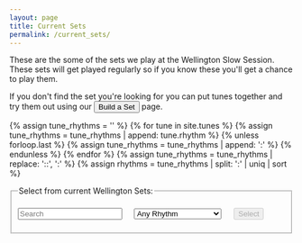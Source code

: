 ```yaml
---
layout: page
title: Current Sets
permalink: /current_sets/
---
```


These are the some of the sets we play at the Wellington Slow Session. These sets will get played regularly so if you know these you'll get a chance to play them.

If you don't find the set you're looking for you can put tunes together and try them out using our <button class="filterButton" onclick="window.location.href = '/build_a_set/';">Build a Set</button>
page.

<div id="audioPlayer"></div>


{% assign tune_rhythms = '' %}
{% for tune in site.tunes %}
{% assign tune_rhythms = tune_rhythms | append: tune.rhythm %}
{% unless forloop.last %}
{% assign tune_rhythms = tune_rhythms | append: ':' %}
{% endunless %}
{% endfor %}
{% assign tune_rhythms = tune_rhythms | replace: '::', ':' %}
{% assign rhythms = tune_rhythms | split: ':' | uniq | sort %}

<fieldset>
    <legend>Select from current Wellington Sets:</legend>    
    <form id="wellington" method="get">
        <br />
        <span title="Filter the Sets Archive for sets by title or by type such as 'reel', 'jig', 'polka'.">        
        <input type="text" id="title-box" name="title" placeholder='Search' value='' onkeydown="enable_button()">
        &emsp;
        <select id="rhythm-box" name="rhythm"  onChange="enable_button()">
            <option value="">Any Rhythm</option>
            {% for rhythm in rhythms %}
            {% if rhythm != '' %}
            <option value="{{ rhythm }}">{{ rhythm | capitalize }}</option>
            {% endif %}
            {% endfor %}
        </select>
        </span>    
        &emsp;
        <span title="Run the filter with the default settings to see the whole list">
        <input class="filterButton filterDisabled" id="submit_button" type="submit" name="submit" value="Select" disabled>
        </span>      
    </form>
    <p></p>
    <div id="sets-count"></div>
</fieldset>

<br />
<div id="sets-table"></div>
<div id="abc-textareas"></div>

<script>
    window.store = {
      {% assign setID = 100 %}
      {% for set in site.sets %}
          "{{ setID }}": {
              "title": "{{ set.title | xml_escape }}",
              "setID": "{{ setID }}",
              "rhythm": "{{ set.rhythm | xml_escape }}",
              "location": "{{ set.location | xml_escape }}",
              "url": "{{ set.url | absolute_url }}",
              "instrument": "{{ site.defaultABCplayer }}",
              "setTunes": "{{ set.tunes | xml_escape }}",
              "setTitles": "{% for setTune in set.tunes %}{% assign siteTunes = site.tunes | where: 'titleID', setTune %}{% for tune in siteTunes %}{{ tune.title | xml_escape }}{% endfor %}{% unless forloop.last %}, {% endunless %}{% endfor %}",
              "setURLs": "{% for setTune in set.tunes %}{% assign setTuneURL = setTune | replace: 'md', 'html' | prepend: '/tunes/' %}{% assign siteTunes = site.tunes | where: 'titleID', setTune %}{% for tune in siteTunes %}<a href=\"{{ setTuneURL | absolute_url | uri_escape }}\">{{ tune.title | escape }} ({{ tune.key}})</a>{% endfor %}{% unless forloop.last %}, {% endunless %}{% endfor %}",
              "tuneSources": "{% for setTune in set.tunes %}{% assign setTuneMP3 = setTune | replace: 'md', 'mp3' | prepend: '/mp3/' %}{% assign siteTunes = site.tunes | where: 'titleID', setTune %}{% for tune in siteTunes %}{% if tune.mp3_file %}{{ tune.mp3_file | prepend: site.mp3_host }}{% else %}{{ tune.abc | uri_escape }}{% endif %}{% endfor %}{% unless forloop.last %}, {% endunless %}{% endfor %}",
          },
          {% assign setID = setID | plus: 1 %}
      {% endfor %}
    };

</script>

<script src="{{ site.js_host }}/js/lunr.min.js"></script>
<script src="{{ site.js_host }}/js/build_table_current_sets.js"></script>
<script src="{{ site.js_host }}/js/webpage_tools.js"></script>

<script>
$(document).ready(function() {
    audioPlayer.innerHTML = createAudioPlayer();

    /* Set initial sort order */
    $.tablesorter.defaults.sortList = [[0,0]];

    $("#search-results").tablesorter({
        headers: {
            2: {
                sorter: false
            },  
            3: {
                sorter: false
            }
        }
    });
});
</script>
